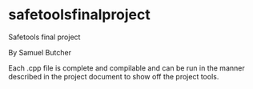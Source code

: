 # safetoolsfinalproject
Safetools final project

By Samuel Butcher

Each .cpp file is complete and compilable and can be run in the manner described in the project document to show off the project tools.